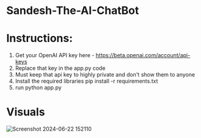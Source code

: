 # Sandesh-The-AI-ChatBot
# Instructions:
1. Get your OpenAI API key here - https://beta.openai.com/account/api-keys
2. Replace that key in the app.py code
3. Must keep that api key to highly private and don't show them to anyone
4. Install the required libraries pip install -r requirements.txt
5. run python app.py
# Visuals
![Screenshot 2024-06-22 152110](https://github.com/ashut0sh2907/Sandesh-The-AI-ChatBot/assets/118349072/275fb7c9-7dab-426c-a46e-f85585e9c08d)
